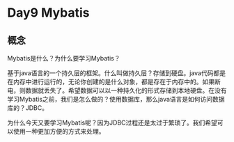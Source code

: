 # Day9 Mybatis

## 概念

Mybatis是什么？为什么要学习Mybatis？

基于java语言的一个持久层的框架。什么叫做持久层？存储到硬盘。java代码都是在内存中进行运行的，无论你创建的是什么对象，都是存在于内存中的。如果断电，则数据就丢失了。希望数据可以以一种持久化的形式存储到本地硬盘。在没有学习Mybatis之前，我们是怎么做的？使用数据库，那么java语言是如何访问数据库的？JDBC。

为什么今天又要学习Mybatis呢？因为JDBC过程还是太过于繁琐了。我们希望可以使用一种更加方便的方式来处理。



